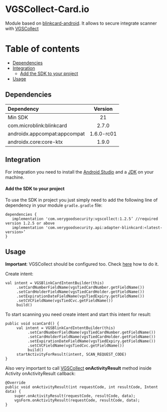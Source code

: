 # VGSCollect-Card.io 

Module based on [blinkcard-android](https://github.com/blinkcard/blinkcard-android). It allows to secure integrate scanner with [VGSCollect](https://github.com/verygoodsecurity/vgs-collect-android)

Table of contents
=================

<!--ts-->
   * [Dependencies](#dependencies)
   * [Integration](#integration)
      * [Add the SDK to your project](#add-the-sdk-to-your-project)
   * [Usage](#usage)
<!--te-->

## Dependencies

| Dependency                   | Version |
|:-----------------------------|:-------:|
| Min SDK                      |   21    |
| com.microblink:blinkcard     |  2.7.0  |
| androidx.appcompat:appcompat |  1.6.0-rc01  |
| androidx.core:core-ktx       |  1.9.0  |

## Integration 
For integration you need to install the [Android Studio](http://developer.android.com/sdk/index.html) and a [JDK](http://www.oracle.com/technetwork/java/javase/downloads/jdk8-downloads-2133151.html) on your machine.

#### Add the SDK to your project
To use the SDK in project you just simply need to add the following line of dependency in your module `gradle.gradle` file:
```
dependencies {
   implementation 'com.verygoodsecurity:vgscollect:1.2.5’ //required version 1.2.5 or above
   implementation 'com.verygoodsecurity.api:adapter-blinkcard:<latest-version>’
}
```

## Usage

**Important**: VGSCollect should be configured too. Check [here](https://www.verygoodsecurity.com/docs/vgs-collect/android-sdk#step-2-configure-your-app) how to do it.

Create intent:
```
val intent = VGSBlinkCardIntentBuilder(this)
     .setCardNumberFieldName(vgsTiedCardNumber.getFieldName())
     .setCardHolderFieldName(vgsTiedCardHolder.getFieldName())
     .setExpirationDateFieldName(vgsTiedExpiry.getFieldName())
     .setCVCFieldName(vgsTiedCvc.getFieldName())
     build()
```

To start scanning you need create intent and start this intent for result:
```
public void scanCard() {
     val intent = VGSBlinkCardIntentBuilder(this)
          .setCardNumberFieldName(vgsTiedCardNumber.getFieldName())
          .setCardHolderFieldName(vgsTiedCardHolder.getFieldName())
          .setExpirationDateFieldName(vgsTiedExpiry.getFieldName())
          .setCVCFieldName(vgsTiedCvc.getFieldName())
          build()
     startActivityForResult(intent, SCAN_REQUEST_CODE)
}
```

Also very important to call [VGSCollect](https://github.com/verygoodsecurity/vgs-collect-android) **onActivityResult** method inside Activity onActivityResult callback:
```
@Override 
public void onActivityResult(int requestCode, int resultCode, Intent data) {
    super.onActivityResult(requestCode, resultCode, data);
    vgsForm.onActivityResult(requestCode, resultCode, data);
}
```
